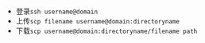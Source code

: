 #
- 登录`ssh username@domain`
- 上传`scp filename username@domain:directoryname`
- 下载`scp username@domain:directoryname/filename path` 